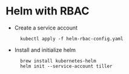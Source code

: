 # Helm with RBAC

- Create a service account

        kubectl apply -f helm-rbac-config.yaml

- Install and initialize helm

        brew install kubernetes-helm
        helm init --service-account tiller


